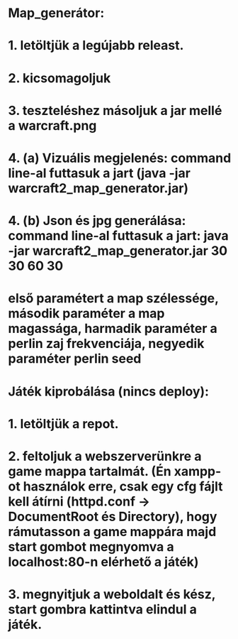# Map_generátor:
# 1. letöltjük a legújabb releast.
# 2. kicsomagoljuk
# 3. teszteléshez másoljuk a jar mellé a warcraft.png
# 4. (a) Vizuális megjelenés: command line-al futtasuk a jart (java -jar warcraft2_map_generator.jar)

# 4. (b) Json és jpg generálása: command line-al futtasuk a jart: java -jar warcraft2_map_generator.jar 30 30 60 30
# első paramétert a map szélessége, második paraméter a map magassága, harmadik paraméter a perlin zaj frekvenciája, negyedik paraméter perlin seed

# Játék kiprobálása (nincs deploy):
# 1. letöltjük a repot.
# 2. feltoljuk a webszerverünkre a game mappa tartalmát. (Én xampp-ot használok erre, csak egy cfg   fájlt kell átírni (httpd.conf -> DocumentRoot és Directory), hogy rámutasson a game mappára majd start gombot megnyomva a localhost:80-n elérhető a játék)
# 3. megnyitjuk a weboldalt és kész, start gombra kattintva elindul a játék.